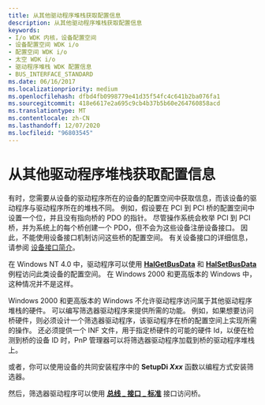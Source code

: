 ```yaml
---
title: 从其他驱动程序堆栈获取配置信息
description: 从其他驱动程序堆栈获取配置信息
keywords:
- I/o WDK 内核，设备配置空间
- 设备配置空间 WDK i/o
- 配置空间 WDK i/o
- 太空 WDK i/o
- 驱动程序堆栈 WDK 配置信息
- BUS_INTERFACE_STANDARD
ms.date: 06/16/2017
ms.localizationpriority: medium
ms.openlocfilehash: dfbd4fb0998779e41d35f54fc4c641b2ba076fa1
ms.sourcegitcommit: 418e6617e2a695c9cb4b37b5b60e264760858acd
ms.translationtype: MT
ms.contentlocale: zh-CN
ms.lasthandoff: 12/07/2020
ms.locfileid: "96803545"
---
```

# <a name="obtaining-configuration-information-from-other-driver-stacks"></a>从其他驱动程序堆栈获取配置信息





有时，您需要从设备的驱动程序所在的设备的配置空间中获取信息，而该设备的驱动程序与驱动程序所在的堆栈不同。 例如，假设要在 PCI 到 PCI 桥的配置空间中设置一个位，并且没有指向桥的 PDO 的指针。 尽管操作系统会枚举 PCI 到 PCI 桥，并为系统上的每个桥创建一个 PDO，但不会为这些设备注册设备接口。 因此，不能使用设备接口机制访问这些桥的配置空间。 有关设备接口的详细信息，请参阅 [设备接口简介](../install/overview-of-device-interface-classes.md)。

在 Windows NT 4.0 中，驱动程序可以使用 [**HalGetBusData**](/previous-versions/windows/hardware/drivers/ff546644(v=vs.85)) 和 [**HalSetBusData**](/previous-versions/windows/hardware/drivers/ff546644(v=vs.85)) 例程访问此类设备的配置空间。 在 Windows 2000 和更高版本的 Windows 中，这种情况并不是这样。

Windows 2000 和更高版本的 Windows 不允许驱动程序访问属于其他驱动程序堆栈的硬件。 可以编写筛选器驱动程序来提供所需的功能。 例如，如果想要访问桥硬件，则必须设计一个筛选器驱动程序，该驱动程序在桥的配置空间上实现所需的操作。 还必须提供一个 INF 文件，用于指定桥硬件的可能的硬件 Id，以便在检测到桥的设备 ID 时，PnP 管理器可以将筛选器驱动程序加载到桥的驱动程序堆栈上。

或者，你可以使用设备的共同安装程序中的 **SetupDi <em>Xxx</em>** 函数以编程方式安装筛选器。

然后，筛选器驱动程序可以使用 [**总线 \_ 接口 \_ 标准**](/windows-hardware/drivers/ddi/wdm/ns-wdm-_bus_interface_standard) 接口访问桥。

 

